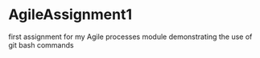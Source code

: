 # AgileAssignment1
first assignment for my Agile processes module demonstrating the use of git bash commands

